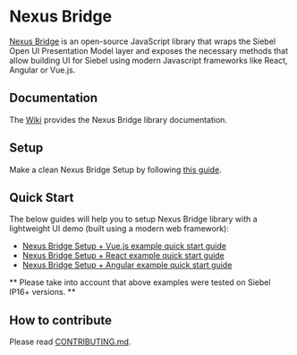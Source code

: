 # Nexus Bridge

[Nexus Bridge](https://pro.ideaportriga.com/offers/siebel-nexus19) is an open-source JavaScript library that wraps the Siebel Open UI Presentation Model layer and exposes the necessary methods that allow building UI for Siebel using modern Javascript frameworks like React, Angular or Vue.js.

## Documentation

The [Wiki](/../../wiki) provides the Nexus Bridge library documentation.

## Setup

Make a clean Nexus Bridge Setup by following [this guide](/../../wiki/Setup-Nexus-Bridge).

## Quick Start

The below guides will help you to setup Nexus Bridge library with a lightweight UI demo (built using a modern web framework):
- [Nexus Bridge Setup + Vue.js example quick start guide](/examples/VUE.JS%20Examples/Demo%20Example/readme.md)
- [Nexus Bridge Setup + React example quick start guide](/examples/REACT%20Examples/Demo%20Example/readme.md)
- [Nexus Bridge Setup + Angular example quick start guide](/examples/ANGULAR%20Examples/SR%20Form%20Applet/README.md)

** Please take into account that above examples were tested on Siebel IP16+ versions. **

## How to contribute

Please read [CONTRIBUTING.md](CONTRIBUTING.md).
